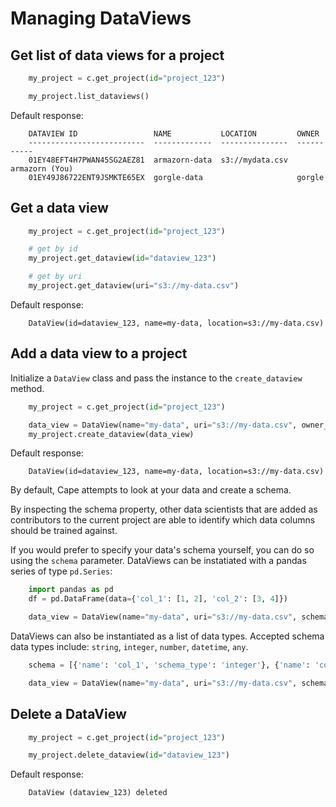 # Managing DataViews

## Get list of data views for a project

```python
    my_project = c.get_project(id="project_123")

    my_project.list_dataviews()
```

Default response:

```shell
    DATAVIEW ID                 NAME           LOCATION         OWNER
    --------------------------  -------------  ---------------  -----------
    01EY48EFT4H7PWAN45SG2AEZ81  armazorn-data  s3://mydata.csv  armazorn (You)
    01EY49J86722ENT9JSMKTE65EX  gorgle-data                     gorgle 
```

## Get a data view

```python
    my_project = c.get_project(id="project_123")

    # get by id
    my_project.get_dataview(id="dataview_123")

    # get by uri
    my_project.get_dataview(uri="s3://my-data.csv")
```

Default response:

```shell
    DataView(id=dataview_123, name=my-data, location=s3://my-data.csv)
```

## Add a data view to a project

Initialize a `DataView` class and pass the instance to the `create_dataview` method.

```python
    my_project = c.get_project(id="project_123")

    data_view = DataView(name="my-data", uri="s3://my-data.csv", owner_label="my-org")
    my_project.create_dataview(data_view)
```

Default response:

```shell
    DataView(id=dataview_123, name=my-data, location=s3://my-data.csv)
```

By default, Cape attempts to look at your data and create a schema. 

By inspecting the schema property, other data scientists that are added as contributors to the current project are able to identify which data columns should be trained against. 

If you would prefer to specify your data's schema yourself, you can do so using the `schema` parameter. DataViews can be instatiated with a pandas series of type `pd.Series`:

```python
    import pandas as pd
    df = pd.DataFrame(data={'col_1': [1, 2], 'col_2': [3, 4]})

    data_view = DataView(name="my-data", uri="s3://my-data.csv", schema=df.dtypes)
```

DataViews can also be instantiated as a list of data types. Accepted schema data types include: `string`, `integer`, `number`, `datetime`, `any`.

```python
    schema = [{'name': 'col_1', 'schema_type': 'integer'}, {'name': 'col_2', 'schema_type': 'integer'}]

    data_view = DataView(name="my-data", uri="s3://my-data.csv", schema=schema)
```

## Delete a DataView

```python
    my_project = c.get_project(id="project_123")

    my_project.delete_dataview(id="dataview_123")
```

Default response:

```shell
    DataView (dataview_123) deleted
```


